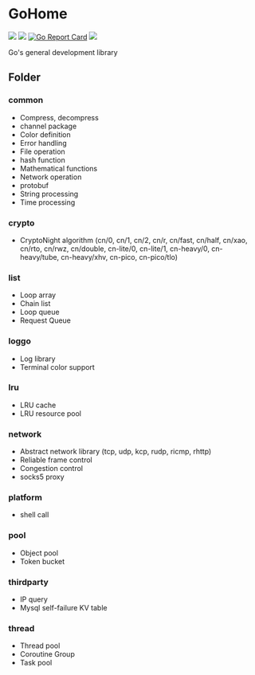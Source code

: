 # GoHome
[<img src="https://img.shields.io/github/license/esrrhs/gohome">](https://github.com/esrrhs/gohome)
[<img src="https://img.shields.io/github/languages/top/esrrhs/gohome">](https://github.com/esrrhs/gohome)
[![Go Report Card](https://goreportcard.com/badge/github.com/esrrhs/gohome)](https://goreportcard.com/report/github.com/esrrhs/gohome)
[<img src="https://img.shields.io/github/actions/workflow/status/esrrhs/gohome/go.yml?branch=master">](https://github.com/esrrhs/gohome/actions)

Go's general development library

## Folder
### common
* Compress, decompress
* channel package
* Color definition
* Error handling
* File operation
* hash function
* Mathematical functions
* Network operation
* protobuf
* String processing
* Time processing

### crypto
* CryptoNight algorithm (cn/0, cn/1, cn/2, cn/r, cn/fast, cn/half, cn/xao, cn/rto, cn/rwz, cn/double, cn-lite/0, cn-lite/1, cn-heavy/0, cn-heavy/tube, cn-heavy/xhv, cn-pico, cn-pico/tlo)

### list
* Loop array
* Chain list
* Loop queue
* Request Queue

### loggo
* Log library
* Terminal color support

### lru
* LRU cache
* LRU resource pool

### network
* Abstract network library (tcp, udp, kcp, rudp, ricmp, rhttp)
* Reliable frame control
* Congestion control
* socks5 proxy

### platform
* shell call

### pool
* Object pool
* Token bucket

### thirdparty
* IP query
* Mysql self-failure KV table

### thread
* Thread pool
* Coroutine Group
* Task pool
